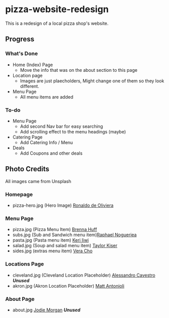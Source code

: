 # pizza-website-redesign

This is a redesign of a local pizza shop's website.

## Progress

### What's Done

- Home (Index) Page
  - Move the info that was on the about section to this page
- Location page
  - Images are just plaecholders, Might change one of them so they look different.
- Menu Page
  - All menu items are added

### To-do

- Menu Page
  - Add second Nav bar for easy searching
  - Add scrolling effect to the menu headings (maybe)
- Catering Page
  - Add Catering Info / Menu
- Deals
  - Add Coupons and other deals

## Photo Credits

All images came from Unsplash

### Homepage

- pizza-hero.jpg (Hero Image) [Ronaldo de Oliviera](https://unsplash.com/@macrobioticos)

### Menu Page

- pizza.jpg (Pizza Menu Item) [Brenna Huff](https://unsplash.com/@brenna_lynn)
- subs.jpg (Sub and Sandwich menu item)[Raphael Nogueriea](https://unsplash.com/@phaelnogueira)
- pasta.jpg (Pasta menu item) [Keri Iiwi](https://unsplash.com/@keriliwi)
- salad.jpg (Soup and salad menu item) [Taylor Kiser](https://unsplash.com/@foodfaithfit)
- sides.jpg (extras menu item) [Vera Cho](https://unsplash.com/@yunweimeng)

### Locations Page

- cleveland.jpg (Cleveland Location Placeholder) [Alessandro Cavestro](https://unsplash.com/@alessandrocavestro_) **_Unused_**
- akron.jpg (Akron Location Placeholder) [Matt Antonioli](https://unsplash.com/@antoniolio)

### About Page

- about.jpg [Jodie Morgan](https://unsplash.com/@twoluckyspoons) **_Unused_**
